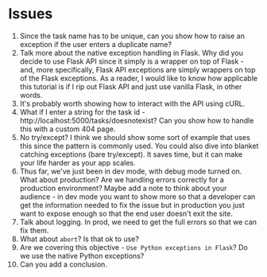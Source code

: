 # Issues

1. Since the task name has to be unique, can you show how to raise an exception if the user enters a duplicate name?
1. Talk more about the native exception handling in Flask. Why did you decide to use Flask API since it simply is a wrapper on top of Flask - and, more specifically, Flask API exceptions are simply wrappers on top of the Flask exceptions. As a reader, I would like to know how applicable this tutorial is if I rip out Flask API and just use vanilla Flask, in other words.  
1. It's probably worth showing how to interact with the API using cURL.
1. What if I enter a string for the task id - http://localhost:5000/tasks/doesnotexist? Can you show how to handle this with a custom 404 page.
1. No try/except? I think we should show some sort of example that uses this since the pattern is commonly used. You could also dive into blanket catching exceptions (bare try/except). It saves time, but it can make your life harder as your app scales.
1. Thus far, we've just been in dev mode, with debug mode turned on. What about production? Are we handling errors correctly for a production environment? Maybe add a note to think about your audience - in dev mode you want to show more so that a developer can get the information needed to fix the issue but in production you just want to expose enough so that the end user doesn't exit the site.
1. Talk about logging. In prod, we need to get the full errors so that we can fix them.
1. What about `abort`? Is that ok to use?
1. Are we covering this objective - `Use Python exceptions in Flask`? Do we use the native Python exceptions?
1. Can you add a conclusion.

